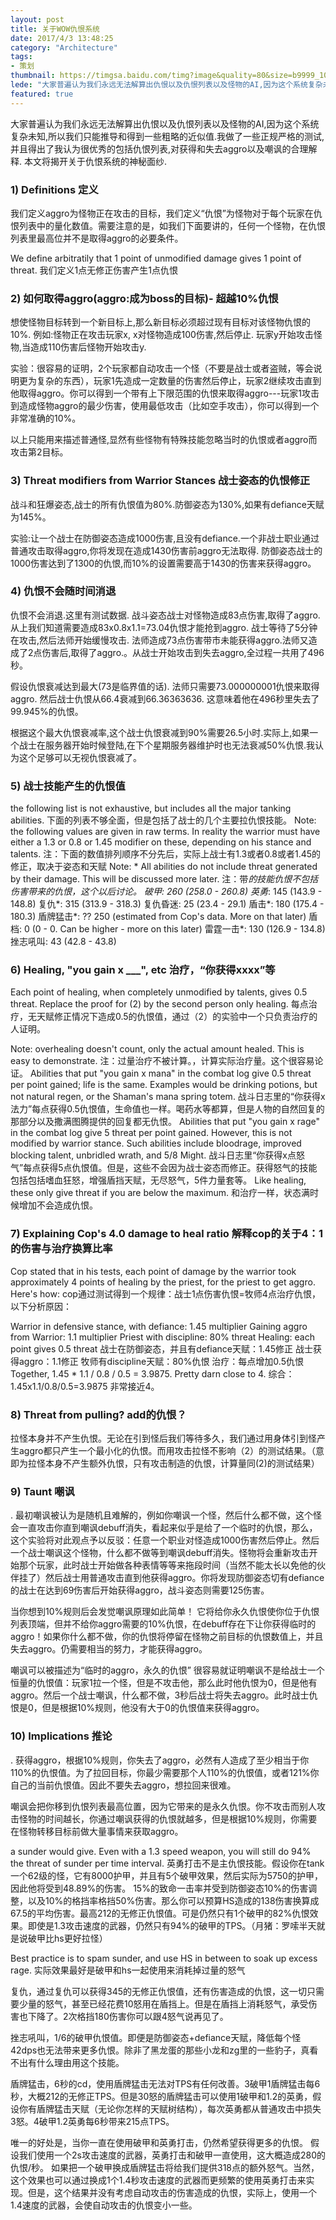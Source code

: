 ```yaml
---
layout: post
title: 关于WOW仇恨系统
date: 2017/4/3 13:48:25
category: "Architecture"
tags: 
- 策划
thumbnail: https://timgsa.baidu.com/timg?image&quality=80&size=b9999_10000&sec=1530023622458&di=e92ad2274919e5c5f743dd2b8ce3b6b6&imgtype=0&src=http%3A%2F%2Fimg.zcool.cn%2Fcommunity%2F01711657ea22550000018c1b163a97.jpg%402o.jpg 
lede: "大家普遍认为我们永远无法解算出仇恨以及仇恨列表以及怪物的AI,因为这个系统复杂未知,所以我们只能推导和得到一些粗略的近似值.我做了一些正规严格的测试,并且得出了我认为很优秀的包括仇恨列表,对获得和失去aggro以及嘲讽的合理解释. 本文将揭开关于仇恨系统的神秘面纱."
featured: true
---
```


大家普遍认为我们永远无法解算出仇恨以及仇恨列表以及怪物的AI,因为这个系统复杂未知,所以我们只能推导和得到一些粗略的近似值.我做了一些正规严格的测试,并且得出了我认为很优秀的包括仇恨列表,对获得和失去aggro以及嘲讽的合理解释. 本文将揭开关于仇恨系统的神秘面纱.

### 1) Definitions 定义


我们定义aggro为怪物正在攻击的目标，我们定义“仇恨”为怪物对于每个玩家在仇恨列表中的量化数值。需要注意的是，如我们下面要讲的，任何一个怪物，在仇恨列表里最高位并不是取得aggro的必要条件。

We define arbitratily that 1 point of unmodified damage gives 1 point of threat. 
我们定义1点无修正伤害产生1点仇恨


### 2) 如何取得aggro(aggro:成为boss的目标)- 超越10%仇恨 

想使怪物目标转到一个新目标上,那么新目标必须超过现有目标对该怪物仇恨的10%. 例如:怪物正在攻击玩家x, x对怪物造成100伤害,然后停止. 玩家y开始攻击怪物,当造成110伤害后怪物开始攻击y. 

实验：很容易的证明，2个玩家都自动攻击一个怪（不要是战士或者盗贼，等会说明更为复杂的东西），玩家1先造成一定数量的伤害然后停止，玩家2继续攻击直到他取得aggro。你可以得到一个带有上下限范围的仇恨来取得aggro---玩家1攻击到造成怪物aggro的最少伤害，使用最低攻击（比如空手攻击），你可以得到一个非常准确的10%。 



以上只能用来描述普通怪,显然有些怪物有特殊技能忽略当时的仇恨或者aggro而攻击第2目标。

### 3) Threat modifiers from Warrior Stances 战士姿态的仇恨修正

战斗和狂爆姿态,战士的所有仇恨值为80%.防御姿态为130%,如果有defiance天赋为145%。

实验:让一个战士在防御姿态造成1000伤害,且没有defiance.一个非战士职业通过普通攻击取得aggro,你将发现在造成1430伤害前aggro无法取得. 防御姿态战士的1000伤害达到了1300的仇恨,而10%的设置需要高于1430的伤害来获得aggro。

### 4) 仇恨不会随时间消退 
仇恨不会消退.这里有测试数据. 战斗姿态战士对怪物造成83点伤害,取得了aggro. 从上我们知道需要造成83x0.8x1.1=73.04仇恨才能抢到aggro. 战士等待了5分钟在攻击,然后法师开始缓慢攻击. 法师造成73点伤害带市未能获得aggro.法师又造成了2点伤害后,取得了aggro.。从战士开始攻击到失去aggro,全过程一共用了496秒。 




假设仇恨衰减达到最大(73是临界值的话). 法师只需要73.000000001仇恨来取得aggro. 然后战士仇恨从66.4衰减到66.36363636. 这意味着他在496秒里失去了99.945%的仇恨。 



根据这个最大仇恨衰减率,这个战士仇恨衰减到90%需要26.5小时.实际上,如果一个战士在服务器开始时候登陆,在下个星期服务器维护时也无法衰减50%仇恨.我认为这个足够可以无视仇恨衰减了。 


### 5) 战士技能产生的仇恨值 

the following list is not exhaustive, but includes all the major tanking abilities. 
下面的列表不够全面，但是包括了战士的几个主要拉仇恨技能。
Note: the following values are given in raw terms. In reality the warrior must have either a 1.3 or 0.8 or 1.45 modifier on these, depending on his stance and talents. 
注：下面的数值排列顺序不分先后，实际上战士有1.3或者0.8或者1.45的修正，取决于姿态和天赋 
Note: * All abilities do not include threat generated by their damage. This will be discussed more later. 
注：带*的技能仇恨不包括伤害带来的仇恨，这个以后讨论。 
破甲: 260 (258.0 - 260.8) 
英勇*: 145 (143.9 - 148.8) 
复仇*: 315 (313.9 - 318.3) 
复仇昏迷: 25 (23.4 - 29.1) 
盾击*: 180 (175.4 - 180.3) 
盾牌猛击*: ?? 250 (estimated from Cop's data. More on that later) 
盾档: 0 (0 - 0. Can be higher - more on this later) 
雷霆一击*: 130 (126.9 - 134.8) 
挫志吼叫: 43 (42.8 - 43.8) 

### 6) Healing, "you gain x ___", etc 治疗，“你获得xxxx”等

Each point of healing, when completely unmodified by talents, gives 0.5 threat. Replace the proof for (2) by the second person only healing. 
每点治疗，无天赋修正情况下造成0.5的仇恨值，通过（2）的实验中一个只负责治疗的人证明。

Note: overhealing doesn't count, only the actual amount healed. This is easy to demonstrate. 
注：过量治疗不被计算。，计算实际治疗量。这个很容易论证。 
Abilities that put "you gain x mana" in the combat log give 0.5 threat per point gained; life is the same. Examples would be drinking potions, but not natural regen, or the Shaman's mana spring totem. 
战斗日志里的“你获得x法力”每点获得0.5仇恨值，生命值也一样。喝药水等都算，但是人物的自然回复的那部分以及撒满图腾提供的回复都无仇恨。
Abilities that put "you gain x rage" in the combat log give 5 threat per point gained. However, this is not modified by warrior stance. Such abilities include bloodrage, improved blocking talent, unbridled wrath, and 5/8 Might. 
战斗日志里“你获得x点怒气”每点获得5点仇恨值。但是，这些不会因为战士姿态而修正。获得怒气的技能包括包括嗜血狂怒，增强盾挡天赋，无尽怒气，5件力量套等。
Like healing, these only give threat if you are below the maximum. 
和治疗一样，状态满时候增加不会造成仇恨。

### 7) Explaining Cop's 4.0 damage to heal ratio 解释cop的关于4：1的伤害与治疗换算比率

Cop stated that in his tests, each point of damage by the warrior took approximately 4 points of healing by the priest, for the priest to get aggro. Here's how: 
cop通过测试得到一个规律：战士1点伤害仇恨=牧师4点治疗仇恨，以下分析原因：

Warrior in defensive stance, with defiance: 1.45 multiplier 
Gaining aggro from Warrior: 1.1 multiplier 
Priest with discipline: 80% threat 
Healing: each point gives 0.5 threat 
战士在防御姿态，并且有defiance天赋：1.45修正
战士获得aggro：1.1修正
牧师有discipline天赋：80%仇恨
治疗：每点增加0.5仇恨
Together, 1.45 * 1.1 / 0.8 / 0.5 = 3.9875. Pretty darn close to 4. 
综合：1.45x1.1/0.8/0.5=3.9875 非常接近4。


### 8) Threat from pulling? add的仇恨？
拉怪本身并不产生仇恨。无论在引到怪后我们等待多久，我们通过用身体引到怪产生aggro都只产生一个最小化的仇恨。而用攻击拉怪不影响（2）的测试结果。（意即为拉怪本身不产生额外仇恨，只有攻击制造的仇恨，计算量同(2)的测试结果）

### 9) Taunt 嘲讽

. 
最初嘲讽被认为是随机且难解的，例如你嘲讽一个怪，然后什么都不做，这个怪会一直攻击你直到嘲讽debuff消失，看起来似乎是给了一个临时的仇恨，那么，这个实验将对此观点予以反驳：任意一个职业对怪造成1000伤害然后停止。然后一个战士嘲讽这个怪物，什么都不做等到嘲讽debuff消失。怪物将会重新攻击开始那个玩家，此时战士开始做各种表情等等来拖段时间（当然不能太长以免他的伙伴挂了）然后战士用普通攻击直到他获得aggro。你将发现防御姿态切有defiance的战士在达到69伤害后开始获得aggro，战斗姿态则需要125伤害。

当你想到10%规则后会发觉嘲讽原理如此简单！ 它将给你永久仇恨使你位于仇恨列表顶端，但并不给你aggro需要的10%仇恨，在debuff存在下让你获得临时的aggro！如果你什么都不做，你的仇恨将停留在怪物之前目标的仇恨数值上，并且失去aggro。仍需要相当的努力，才能获得aggro。

嘲讽可以被描述为“临时的aggro，永久的仇恨” 很容易就证明嘲讽不是给战士一个恒量的仇恨值：玩家1拉一个怪，但是不攻击他，那么此时他仇恨为0，但是他有aggro。然后一个战士嘲讽，什么都不做，3秒后战士将失去aggro。此时战士仇恨是0，但是根据10%规则，他没有大于0的仇恨值来获得aggro。



### 10) Implications 推论

. 
获得aggro，根据10%规则，你失去了aggro，必然有人造成了至少相当于你110%的仇恨值。为了拉回目标，你最少需要那个人110%的仇恨值，或者121%你自己的当前仇恨值。因此不要失去aggro，想拉回来很难。


嘲讽会把你移到仇恨列表最高位置，因为它带来的是永久仇恨。你不攻击而别人攻击怪物的时间越长，你通过嘲讽获得的仇恨就越多，但是根据10%规则，你需要在怪物转移目标前做大量事情来获取aggro。

a sunder would give. Even with a 1.3 speed weapon, you will still do 94% the threat of sunder per time interval. 
英勇打击不是主仇恨技能。假设你在tank一个62级的怪，它有8000护甲，并且有5个破甲效果，然后实际为5750的护甲，因此他将受到48.89%的伤害。 15%的致命一击率并受到防御姿态10%的伤害调整，以及10%的格挡率格挡50%伤害。那么你可以预算HS造成的138伤害换算成67.5的平均伤害。最高212的无修正仇恨值。可是仍然只有1个破甲的82%仇恨效果。即使是1.3攻击速度的武器，仍然只有94%的破甲的TPS。（月猪：罗嗦半天就是说破甲比hs更好拉怪）

Best practice is to spam sunder, and use HS in between to soak up excess rage. 
实际效果最好是破甲和hs一起使用来消耗掉过量的怒气

复仇，通过复仇可以获得345的无修正仇恨值，还有伤害造成的仇恨，这一切只需要少量的怒气，甚至已经花费10怒用在盾挡上。但是在盾挡上消耗怒气，承受伤害也下降了。2次格挡180伤害你可以跟4怒气说再见了。

挫志吼叫，1/6的破甲仇恨值。即便是防御姿态+defiance天赋，降低每个怪42dps也无法带来更多仇恨。除非了黑龙蛋的那些小龙和zg里的一些豹子，真看不出有什么理由用这个技能。

盾牌猛击，6秒的cd，使用盾牌猛击无法对TPS有任何改善。3破甲1盾牌猛击每6秒，大概212的无修正TPS。但是30怒的盾牌猛击可以使用1破甲和1.2的英勇，假设你有盾牌猛击天赋（无论你怎样的天赋树结构），每次英勇都从普通攻击中损失3怒。4破甲1.2英勇每6秒带来215点TPS。

唯一的好处是，当你一直在使用破甲和英勇打击，仍然希望获得更多的仇恨。
假设我们使用一个2s攻击速度的武器，英勇打击和破甲一直使用，这大概造成280的仇恨/秒。
如果把一个破甲换成盾牌猛击将给我们提供318点的额外怒气。当然，这个效果也可以通过换成1个1.4秒攻击速度的武器而更频繁的使用英勇打击来实现。但是，这个结果并没有考虑自动攻击的伤害造成的仇恨，实际上，使用一个1.4速度的武器，会使自动攻击的仇恨变小一些。